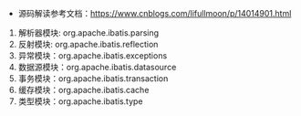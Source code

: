 * 源码解读参考文档：https://www.cnblogs.com/lifullmoon/p/14014901.html
1. 解析器模块: org.apache.ibatis.parsing
2. 反射模块: org.apache.ibatis.reflection
3. 异常模块：org.apache.ibatis.exceptions
4. 数据源模块：org.apache.ibatis.datasource
5. 事务模块：org.apache.ibatis.transaction
6. 缓存模块：org.apache.ibatis.cache
7. 类型模块：org.apache.ibatis.type